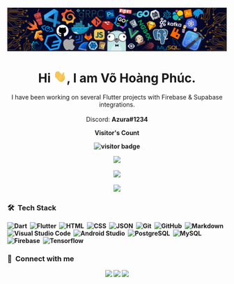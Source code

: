 <p align="center"><img src="https://raw.githubusercontent.com/phucvo0708/phucvo0708/master/header.png"></p>

<h1 align="center">Hi <img src="https://raw.githubusercontent.com/phucvo0708/phucvo0708/master/Hi.gif" width="30px">, I am Võ Hoàng Phúc.</h1>

<p align="center" width="150px"> I have been working on several Flutter projects with Firebase & Supabase integrations.<br><br>Discord: <strong>Azura#1234<strong></p>

<p align="center"><b>Visitor's Count</b></p>
<p align="center"><img src="https://profile-counter.glitch.me/%7Bphucvo0708%7D/count.svg" alt="visitor badge"/></p>
<p align="center"><img src="https://github-readme-stats.vercel.app/api/top-langs/?username=phucvo0708&layout=compact&hide=TSQL&theme=chartreuse-dark"></p>
<p align="center" ><img src="https://github-readme-stats.vercel.app/api?username=phucvo0708&count_private=true&show_icons=true&&theme=chartreuse-dark&include_all_commits=true" width="400"></p> 
<p align="center" ><img src="https://github-readme-streak-stats.herokuapp.com?user=phucvo0708&theme=chartreuse-dark"></p>

### 🛠 &nbsp;Tech Stack

![Dart](https://img.shields.io/badge/-Dart-05122A?style=flat&logo=dart&logoColor=1075C2)&nbsp;
![Flutter](https://img.shields.io/badge/-Flutter-05122A?style=flat&logo=flutter&logoColor=02569B)&nbsp;
![HTML](https://img.shields.io/badge/-HTML-05122A?style=flat&logo=HTML5)&nbsp;
![CSS](https://img.shields.io/badge/-CSS-05122A?style=flat&logo=CSS3&logoColor=1572B6)&nbsp;
![JSON](https://img.shields.io/badge/-JSON-05122A?style=flat&logo=json&logoColor=000000)&nbsp;
![Git](https://img.shields.io/badge/-Git-05122A?style=flat&logo=git)&nbsp;
![GitHub](https://img.shields.io/badge/-GitHub-05122A?style=flat&logo=github)&nbsp;
![Markdown](https://img.shields.io/badge/-Markdown-05122A?style=flat&logo=markdown)&nbsp;
![Visual Studio Code](https://img.shields.io/badge/-Visual%20Studio%20Code-05122A?style=flat&logo=visual-studio-code&logoColor=007ACC)&nbsp;
![Android Studio](https://img.shields.io/badge/-Android%20Studio-05122A?style=flat&logo=android-studio&logoColor=3DDC84)&nbsp;
![PostgreSQL](https://img.shields.io/badge/-PostgreSQL-05122A?style=flat&logo=postgresql&logoColor=336791)&nbsp;
![MySQL](https://img.shields.io/badge/-MySQL-05122A?style=flat&logo=mysql&logoColor=4479A1)&nbsp;
![Firebase](https://img.shields.io/badge/-Firebase-05122A?style=flat&logo=firebase&logoColor=FFCA28)&nbsp;
![Tensorflow](https://img.shields.io/badge/-Tensorflow-05122A?style=flat&logo=tensorflow&logoColor=FF6F00)&nbsp;

### :link: &nbsp;Connect with me

<p align="center">
<a href="https://linkedin.com/in/vohoangphuc"><img src="https://img.shields.io/badge/-Võ%20Hoàng%20Phúc-0077B5?style=for-the-badge&logo=Linkedin&logoColor=white"/></a>
<a href="mailto:phucvo0708@gmail.com"><img src="https://img.shields.io/badge/-phucvo0708@gmail.com-D14836?style=for-the-badge&logo=Gmail&logoColor=white"/></a>
<a href="https://twitter.com/phucvo0708"><img src="https://img.shields.io/badge/-phucvo0708-1DA1F2?style=for-the-badge&logo=twitter&logoColor=white"/></a>
</p>

